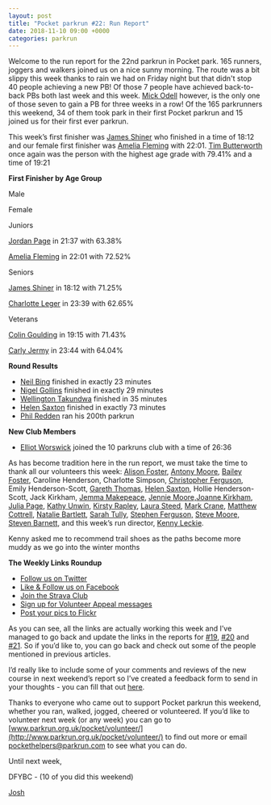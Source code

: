 ```yaml
---
layout: post
title: "Pocket parkrun #22: Run Report"
date: 2018-11-10 09:00 +0000
categories: parkrun
---
```


Welcome to the run report for the 22nd parkrun in Pocket park. 165 runners, joggers and walkers joined us on a nice sunny morning. The route was a bit slippy this week thanks to rain we had on Friday night but that didn't stop 40 people achieving a new PB! Of those 7 people have achieved back-to-back PBs both last week and this week. [Mick Odell](http://www.parkrun.org.uk/pocket/results/latestresults/athletehistory?athleteNumber=4526718) however, is the only one of those seven to gain a PB for three weeks in a row! Of the 165 parkrunners this weekend, 34 of them took park in their first Pocket parkrun and 15 joined us for their first ever parkrun.

This week’s first finisher was [James Shiner](http://www.parkrun.org.uk/pocket/results/latestresults/athletehistory?athleteNumber=2596562) who finished in a time of 18:12 and our female first finisher was [Amelia Fleming](http://www.parkrun.org.uk/pocket/results/latestresults/athletehistory?athleteNumber=3014582) with 22:01. [Tim Butterworth](http://www.parkrun.org.uk/pocket/results/latestresults/athletehistory?athleteNumber=627973) once again was the person with the highest age grade with 79.41% and a time of 19:21

**First Finisher by Age Group**

Male

Female

Juniors

[Jordan Page](http://www.parkrun.org.uk/pocket/results/latestresults/athletehistory?athleteNumber=4731460) in 21:37 with 63.38%

[Amelia Fleming](http://www.parkrun.org.uk/pocket/results/latestresults/athletehistory?athleteNumber=3014582) in 22:01 with 72.52%

Seniors

[James Shiner](http://www.parkrun.org.uk/pocket/results/latestresults/athletehistory?athleteNumber=2596562) in 18:12 with 71.25%

[Charlotte Leger](http://www.parkrun.org.uk/pocket/results/latestresults/athletehistory?athleteNumber=3480844) in 23:39 with 62.65%

Veterans

[Colin Goulding](http://www.parkrun.org.uk/pocket/results/latestresults/athletehistory?athleteNumber=4018) in 19:15 with 71.43%

[Carly Jermy](http://www.parkrun.org.uk/pocket/results/latestresults/athletehistory?athleteNumber=97524) in 23:44 with 64.04%

**Round Results**

*   [Neil Bing](http://www.parkrun.org.uk/pocket/results/latestresults/athletehistory?athleteNumber=2494108) finished in exactly 23 minutes
*   [Nigel Gollins](http://www.parkrun.org.uk/pocket/results/latestresults/athletehistory?athleteNumber=4772955) finished in exactly 29 minutes
*   [Wellington Takundwa](http://www.parkrun.org.uk/pocket/results/latestresults/athletehistory?athleteNumber=947074) finished in 35 minutes
*   [Helen Saxton](http://www.parkrun.org.uk/pocket/results/latestresults/athletehistory?athleteNumber=831489) finished in exactly 73 minutes
*   [Phil Redden](http://www.parkrun.org.uk/pocket/results/latestresults/athletehistory?athleteNumber=105596) ran his 200th parkrun

**New Club Members**

*   [Elliot Worswick](http://www.parkrun.org.uk/pocket/results/latestresults/athletehistory?athleteNumber=2874592) joined the 10 parkruns club with a time of 26:36

As has become tradition here in the run report, we must take the time to thank all our volunteers this week: [Alison Foster](http://www.parkrun.org.uk/pocket/results/latestresults/athletehistory?athleteNumber=3830888), [Antony Moore](http://www.parkrun.org.uk/pocket/results/weeklyresults/athletehistory?athleteNumber=2865977), [Bailey Foster](http://www.parkrun.org.uk/pocket/results/latestresults/athletehistory?athleteNumber=4273431), Caroline Henderson, Charlotte Simpson, [Christopher Ferguson](http://www.parkrun.org.uk/pocket/results/weeklyresults/athletehistory?athleteNumber=311483), Emily Henderson-Scott, [Gareth Thomas](http://www.parkrun.org.uk/pocket/results/latestresults/athletehistory?athleteNumber=408288), [Helen Saxton](http://www.parkrun.org.uk/pocket/results/weeklyresults/athletehistory?athleteNumber=831489), Hollie Henderson-Scott, Jack Kirkham, [Jemma Makepeace](http://www.parkrun.org.uk/pocket/results/latestresults/athletehistory?athleteNumber=415482), [Jennie Moore,](http://www.parkrun.org.uk/pocket/results/weeklyresults/athletehistory?athleteNumber=2779626)[Joanne Kirkham](http://www.parkrun.org.uk/pocket/results/weeklyresults/athletehistory?athleteNumber=4936439), [Julia Page](http://www.parkrun.org.uk/pocket/results/weeklyresults/athletehistory?athleteNumber=508834), [Kathy Unwin](http://www.parkrun.org.uk/pocket/results/weeklyresults/athletehistory?athleteNumber=1642948), [Kirsty Rapley](http://www.parkrun.org.uk/pocket/results/weeklyresults/athletehistory?athleteNumber=3452167), [Laura Steed](http://www.parkrun.org.uk/pocket/results/latestresults/athletehistory?athleteNumber=653409), [Mark Crane](http://www.parkrun.org.uk/pocket/results/weeklyresults/athletehistory?athleteNumber=4072444), [Matthew Cottrell](http://www.parkrun.org.uk/pocket/results/latestresults/athletehistory?athleteNumber=1165737), [Natalie Bartlett](http://www.parkrun.org.uk/pocket/results/weeklyresults/athletehistory?athleteNumber=1795380), [Sarah Tully](http://www.parkrun.org.uk/pocket/results/latestresults/athletehistory?athleteNumber=4909207), [Stephen Ferguson,](http://www.parkrun.org.uk/pocket/results/weeklyresults/athletehistory?athleteNumber=190582) [Steve Moore,](http://www.parkrun.org.uk/pocket/results/weeklyresults/athletehistory?athleteNumber=1771782) [Steven Barnett](http://www.parkrun.org.uk/pocket/results/weeklyresults/athletehistory?athleteNumber=4179392), and this week’s run director, [Kenny Leckie](http://www.parkrun.org.uk/pocket/results/weeklyresults/athletehistory?athleteNumber=4073128).

Kenny asked me to recommend trail shoes as the paths become more muddy as we go into the winter months

**The Weekly Links Roundup**

*   [Follow us on Twitter](https://twitter.com/pocketparkrun)  
*   [Like & Follow us on Facebook](https://www.facebook.com/pocketparkrun/)  
*   [Join the Strava Club](https://www.strava.com/clubs/PocketParkrun)  
*   [Sign up for Volunteer Appeal messages](https://www.parkrun.com/runner/opt-ins/?Country=UK)  
*   [Post your pics to Flickr](https://www.flickr.com/groups/pocket-parkrun/)  

As you can see, all the links are actually working this week and I’ve managed to go back and update the links in the reports for [#19](http://www.parkrun.org.uk/pocket/news/2018/10/24/pocket-parkrun-19-run-report/), [#20](http://www.parkrun.org.uk/pocket/news/2018/10/30/pocket-parkrun-20-run-report/) and [#21](http://www.parkrun.org.uk/pocket/news/2018/11/09/pocket-parkrun-21-run-report/). So if you’d like to, you can go back and check out some of the people mentioned in previous articles.

I’d really like to include some of your comments and reviews of the new course in next weekend’s report so I’ve created a feedback form to send in your thoughts - you can fill that out [here](https://goo.gl/forms/fT46LMn4byvAvdg63).

Thanks to everyone who came out to support Pocket parkrun this weekend, whether you ran, walked, jogged, cheered or volunteered. If you’d like to volunteer next week (or any week) you can go to [www.parkrun.org.uk/pocket/volunteer/](http://www.parkrun.org.uk/pocket/volunteer/) to find out more or email [pockethelpers@parkrun.com](mailto:pockethelpers@parkrun.com) to see what you can do.

Until next week,

DFYBC - (10 of you did this weekend)

[Josh](http://www.parkrun.org.uk/pocket/results/latestresults/athletehistory?athleteNumber=4196740)
